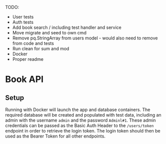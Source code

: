 TODO:
- User tests
- Auth tests
- Add book search / including test handler and service
- Move migrate and seed to own cmd
- Remove pq.StringArray from users model - would also need to remove from code and tests
- Run clean for sum and mod
- Docker
- Proper readme

# Book API

## Setup

Running with Docker will launch the app and database containers. The required database will be created and populated with test data, including an admin with the username `admin` and the password `Adminl#1`. These admin credentials can be passed as the Basic Auth Header to the `/users/token` endpoint in order to retrieve the login token. The login token should then be used as the Bearer Token for all other endpoints.